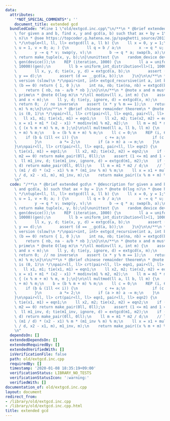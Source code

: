 ```yaml
---
data:
  attributes:
    '*NOT_SPECIAL_COMMENTS*': ''
    document_title: extended gcd
  bundledCode: "#line 1 \"old/extgcd.inc.cpp\"\n/**\n * @brief extended gcd\n * @description\
    \ for given a and b, find x, y and gcd(a, b) such that ax + by = 1\n * @note O(log\
    \ n)\n * @see https://topcoder.g.hatena.ne.jp/spaghetti_source/20130126/1359171466\n\
    \ */\ntuple<ll, ll, ll> extgcd(ll a, ll b) {\n    ll x = 0, y = 1;\n    for (ll\
    \ u = 1, v = 0; a; ) {\n        ll q = b / a;\n        x -= q * u; swap(x, u);\n\
    \        y -= q * v; swap(y, v);\n        b -= q * a; swap(b, a);\n    }\n   \
    \ return make_tuple(x, y, b);\n}\nunittest {\n    random_device device;\n    default_random_engine\
    \ gen(device());\n    REP (iteration, 1000) {\n        ll a = uniform_int_distribution<ll>(1,\
    \ 10000)(gen);\n        ll b = uniform_int_distribution<ll>(1, 10000)(gen);\n\
    \        ll x, y, d; tie(x, y, d) = extgcd(a, b);\n        assert (a * x + b *\
    \ y == d);\n        assert (d == __gcd(a, b));\n    }\n}\n\n/**\n * @note recursive\
    \ version (slow)\n */\npair<int, int> extgcd_recursive(int a, int b) {\n    if\
    \ (b == 0) return { 1, 0 };\n    int na, nb; tie(na, nb) = extgcd(b, a % b);\n\
    \    return { nb, na - a/b * nb };\n}\n\n/**\n * @note x and m must be relatively\
    \ prime\n * @note O(log m)\n */\nll modinv(ll x, int m) {\n    assert (1 <= x\
    \ and x < m);\n    ll y, d; tie(y, ignore, d) = extgcd(x, m);\n    if (d != 1)\
    \ return 0;  // no inverse\n    assert (x * y % m == 1);\n    return (y % m +\
    \ m) % m;\n}\n\n/**\n * @brief chinese remainder theorem\n * @note the unit element\
    \ is (0, 1)\n */\npair<ll, ll> crt(pair<ll, ll> eqn1, pair<ll, ll> eqn2) {\n \
    \   ll x1, m1; tie(x1, m1) = eqn1;\n    ll x2, m2; tie(x2, m2) = eqn2;\n    ll\
    \ x = x1 + m1 * (x2 - x1) * modinv(m1 % m2, m2);\n    ll m = m1 * m2;\n    return\
    \ { (x % m + m) % m, m };\n}\n\nll multmod(ll a, ll b, ll m) {\n    a = (a % m\
    \ + m) % m;\n    b = (b % m + m) % m;\n    ll c = 0;\n    REP (i, 63) {\n    \
    \    if (b & (1ll << i)) {\n            c += a;\n            if (c > m) c -= m;\n\
    \        }\n        a *= 2;\n        if (a > m) a -= m;\n    }\n    return c;\n\
    }\n\npair<ll, ll> crt(pair<ll, ll> eqn1, pair<ll, ll> eqn2) {\n    ll x1, m1;\
    \ tie(x1, m1) = eqn1;\n    ll x2, m2; tie(x2, m2) = eqn2;\n    if (m1 == 0 or\
    \ m2 == 0) return make_pair(0ll, 0ll);\n    assert (1 <= m1 and 1 <= m2);\n  \
    \  ll m1_inv, d; tie(m1_inv, ignore, d) = extgcd(m1, m2);\n    if ((x1 - x2) %\
    \ d) return make_pair(0ll, 0ll);\n    ll m = m1 * m2 / d;\n    // ll x = x1 +\
    \ (m1 / d) * (x2 - x1) % m * (m1_inv % m) % m;\n    ll x = x1 + multmod(multmod(m1\
    \ / d, x2 - x1, m), m1_inv, m);\n    return make_pair((x % m + m) % m, m);\n}\n\
    \n"
  code: "/**\n * @brief extended gcd\n * @description for given a and b, find x, y\
    \ and gcd(a, b) such that ax + by = 1\n * @note O(log n)\n * @see https://topcoder.g.hatena.ne.jp/spaghetti_source/20130126/1359171466\n\
    \ */\ntuple<ll, ll, ll> extgcd(ll a, ll b) {\n    ll x = 0, y = 1;\n    for (ll\
    \ u = 1, v = 0; a; ) {\n        ll q = b / a;\n        x -= q * u; swap(x, u);\n\
    \        y -= q * v; swap(y, v);\n        b -= q * a; swap(b, a);\n    }\n   \
    \ return make_tuple(x, y, b);\n}\nunittest {\n    random_device device;\n    default_random_engine\
    \ gen(device());\n    REP (iteration, 1000) {\n        ll a = uniform_int_distribution<ll>(1,\
    \ 10000)(gen);\n        ll b = uniform_int_distribution<ll>(1, 10000)(gen);\n\
    \        ll x, y, d; tie(x, y, d) = extgcd(a, b);\n        assert (a * x + b *\
    \ y == d);\n        assert (d == __gcd(a, b));\n    }\n}\n\n/**\n * @note recursive\
    \ version (slow)\n */\npair<int, int> extgcd_recursive(int a, int b) {\n    if\
    \ (b == 0) return { 1, 0 };\n    int na, nb; tie(na, nb) = extgcd(b, a % b);\n\
    \    return { nb, na - a/b * nb };\n}\n\n/**\n * @note x and m must be relatively\
    \ prime\n * @note O(log m)\n */\nll modinv(ll x, int m) {\n    assert (1 <= x\
    \ and x < m);\n    ll y, d; tie(y, ignore, d) = extgcd(x, m);\n    if (d != 1)\
    \ return 0;  // no inverse\n    assert (x * y % m == 1);\n    return (y % m +\
    \ m) % m;\n}\n\n/**\n * @brief chinese remainder theorem\n * @note the unit element\
    \ is (0, 1)\n */\npair<ll, ll> crt(pair<ll, ll> eqn1, pair<ll, ll> eqn2) {\n \
    \   ll x1, m1; tie(x1, m1) = eqn1;\n    ll x2, m2; tie(x2, m2) = eqn2;\n    ll\
    \ x = x1 + m1 * (x2 - x1) * modinv(m1 % m2, m2);\n    ll m = m1 * m2;\n    return\
    \ { (x % m + m) % m, m };\n}\n\nll multmod(ll a, ll b, ll m) {\n    a = (a % m\
    \ + m) % m;\n    b = (b % m + m) % m;\n    ll c = 0;\n    REP (i, 63) {\n    \
    \    if (b & (1ll << i)) {\n            c += a;\n            if (c > m) c -= m;\n\
    \        }\n        a *= 2;\n        if (a > m) a -= m;\n    }\n    return c;\n\
    }\n\npair<ll, ll> crt(pair<ll, ll> eqn1, pair<ll, ll> eqn2) {\n    ll x1, m1;\
    \ tie(x1, m1) = eqn1;\n    ll x2, m2; tie(x2, m2) = eqn2;\n    if (m1 == 0 or\
    \ m2 == 0) return make_pair(0ll, 0ll);\n    assert (1 <= m1 and 1 <= m2);\n  \
    \  ll m1_inv, d; tie(m1_inv, ignore, d) = extgcd(m1, m2);\n    if ((x1 - x2) %\
    \ d) return make_pair(0ll, 0ll);\n    ll m = m1 * m2 / d;\n    // ll x = x1 +\
    \ (m1 / d) * (x2 - x1) % m * (m1_inv % m) % m;\n    ll x = x1 + multmod(multmod(m1\
    \ / d, x2 - x1, m), m1_inv, m);\n    return make_pair((x % m + m) % m, m);\n}\n\
    \n"
  dependsOn: []
  extendedDependsOn: []
  extendedRequiredBy: []
  extendedVerifiedWith: []
  isVerificationFile: false
  path: old/extgcd.inc.cpp
  requiredBy: []
  timestamp: '2020-01-08 18:35:19+09:00'
  verificationStatus: LIBRARY_NO_TESTS
  verificationStatusIcon: ':warning:'
  verifiedWith: []
documentation_of: old/extgcd.inc.cpp
layout: document
redirect_from:
- /library/old/extgcd.inc.cpp
- /library/old/extgcd.inc.cpp.html
title: extended gcd
---
```

